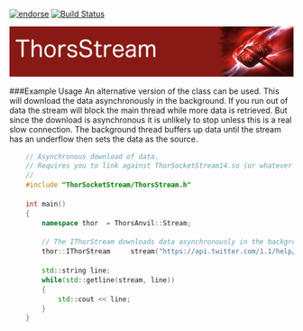 [![endorse](http://api.coderwall.com/lokiastari/endorsecount.png)](http://coderwall.com/lokiastari)
[![Build Status](https://travis-ci.org/Loki-Astari/ThorsStream.svg?branch=master)](https://travis-ci.org/Loki-Astari/ThorsStream)

![ThorStream](../img/stream.jpg)

###Example Usage
An alternative version of the class can be used. This will download the data asynchronously in the background. If you run out of data the stream will block the main thread while more data is retrieved. But since the download is asynchronous it is unlikely to stop unless this is a real slow connection. The background thread buffers up data until the stream has an underflow then sets the data as the source.

````c++
    // Asynchronous download of data.
    // Requires you to link against ThorSocketStream14.so (or whatever platform extension for shared libraries).
    //
    #include "ThorSocketStream/ThorsStream.h"

    int main()
    {
        namespace thor  = ThorsAnvil::Stream;

        // The IThorStream downloads data asynchronously in the background.
        thor::IThorStream     stream("https://api.twitter.com/1.1/help/privacy.json");

        std::string line;
        while(std::getline(stream, line))
        {
            std::cout << line;
        }
    }
````



